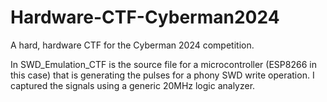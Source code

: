 # Hardware-CTF-Cyberman2024
A hard, hardware CTF for the Cyberman 2024 competition.

In SWD_Emulation_CTF is the source file for a microcontroller (ESP8266 in this case) that is generating the pulses for a phony SWD write operation. 
I captured the signals using a generic 20MHz logic analyzer.  